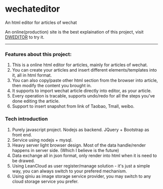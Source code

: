 # wechateditor
An html editor for articles of wechat

An online(production) site is the best explaination of this project, visit [DWEDITOR](http://www.dweditor.com) to try it.


-----

### Features about this project:
1. This is a online html editor for articles, mainly for articles of wechat.
2. You can create your articles and insert different elements/templates into it, all in html format. 
3. You can also copy/paste other html section from the browser into article, then modify the content you brought in.
4. It supports to import wechat article directly into editor, as your article. 
5. Every operation is tracable, supports undo/redo for all the steps you've done editing the article. 
6. Support to insert snapshot from link of Taobao, Tmall, weibo.


### Tech introduction
1. Purely javascript project. Nodejs as backend. JQuery + Bootstrap as front end.
2. Service using nodejs + mysql.
3. Heavy server light browser design. Most of the data handle/render happens in server side. (Which I believe is the future)
4. Data exchange all in json format, only render into html when it is need to be drawed. 
5. Using LeanCloud as user register/manage solution - it's just a simple way, you can always switch to your prefered mechanism.
6. Using qiniu as image storage service provider, you may switch to any cloud storage service you prefer.




